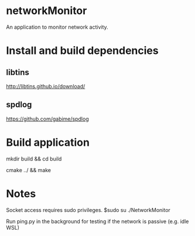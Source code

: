 # networkMonitor

An application to monitor network activity.

# Install and build dependencies

## libtins
http://libtins.github.io/download/

## spdlog
https://github.com/gabime/spdlog

# Build application

mkdir build && cd build

cmake ../ && make

# Notes 
Socket access requires sudo privileges. $sudo su ./NetworkMonitor 

Run ping.py in the background for testing if the network is passive (e.g. idle WSL)
